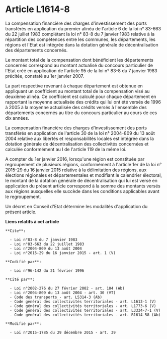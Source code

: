 # Article L1614-8

La compensation financière des charges d'investissement des ports transférés en application du premier alinéa de l'article 6
de la loi n° 83-663 du 22 juillet 1983 complétant la loi n° 83-8 du 7 janvier 1983 relative à la répartition des compétences
entre les communes, les départements, les régions et l'Etat est intégrée dans la dotation générale de décentralisation des
départements concernés. 

Le montant total de la compensation dont bénéficient les départements concernés correspond au montant actualisé du concours
particulier de l'Etat créé en application de l'article 95 de la loi n° 83-8 du 7 janvier 1983 précitée, constaté au 1er
janvier 2007. 

La part respective revenant à chaque département est obtenue en appliquant un coefficient au montant total de la compensation
visé au deuxième alinéa. Ce coefficient est calculé pour chaque département en rapportant la moyenne actualisée des crédits
qui lui ont été versés de 1996 à 2005 à la moyenne actualisée des crédits versés à l'ensemble des départements concernés au
titre du concours particulier au cours de ces dix années. 

La compensation financière des charges d'investissement des ports transférés en application de l'article 30 de la loi n°
2004-809 du 13 août 2004 relative aux libertés et responsabilités locales est intégrée dans la dotation générale de
décentralisation des collectivités concernées et calculée conformément au I de l'article 119 de la même loi. 

A compter du 1er janvier 2016, lorsqu'une région est constituée par regroupement de plusieurs régions, conformément à
l'article 1er de la loi n° 2015-29 du 16 janvier 2015 relative à la délimitation des régions, aux élections régionales et
départementales et modifiant le calendrier électoral, le montant de la dotation générale de décentralisation qui lui est
versé en application du présent article correspond à la somme des montants versés aux régions auxquelles elle succède dans
les conditions applicables avant le regroupement. 

Un décret en Conseil d'Etat détermine les modalités d'application du présent article.

**Liens relatifs à cet article**

	**Cite**:

	  - Loi n°83-8 du 7 janvier 1983
	  - Loi n°83-663 du 22 juillet 1983
	  - Loi n°2004-809 du 13 août 2004
	  - Loi n°2015-29 du 16 janvier 2015 - art. 1 (V)

	**Codifié par**:

	  - Loi n°96-142 du 21 février 1996

	**Cité par**:

	  - Loi n°2002-276 du 27 février 2002 - art. 104 (Ab)
	  - Loi n°2004-809 du 13 août 2004 - art. 30 (VT)
	  - Code des transports - art. L5314-3 (Ab)
	  - Code général des collectivités territoriales - art. L1613-1 (V)
	  - Code général des collectivités territoriales - art. L1773-6 (V)
	  - Code général des collectivités territoriales - art. L3334-7-1 (V)
	  - Code général des collectivités territoriales - art. R1614-58 (Ab)

	**Modifié par**:

	  - Loi n°2015-1785 du 29 décembre 2015 - art. 39
